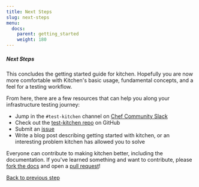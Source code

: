 ```yaml
---
title: Next Steps
slug: next-steps
menu:
  docs:
    parent: getting_started
    weight: 180
---
```


##### Next Steps

This concludes the getting started guide for kitchen. Hopefully you are now more comfortable with Kitchen's basic usage, fundamental concepts, and a feel for a testing workflow.

From here, there are a few resources that can help you along your infrastructure testing journey:

* Jump in the `#test-kitchen` channel on [Chef Community Slack](http://community-slack.chef.io/)
* Check out the [test-kitchen repo](https://github.com/test-kitchen/test-kitchen) on GitHub
* Submit an [issue](https://github.com/test-kitchen/test-kitchen/issues)
* Write a blog post describing getting started with kitchen, or an interesting problem kitchen has allowed you to solve

Everyone can contribute to making kitchen better, including the documentation. If you've learned something and want to contribute, please [fork the docs](https://github.com/test-kitchen/kitchen-docs) and open a [pull request](https://help.github.com/articles/creating-a-pull-request-from-a-fork/)!

<div class="sidebar--footer">
<a class="sidebar--footer--back" href="/docs/getting-started/excluding-platforms">Back to previous step</a>
</div>

